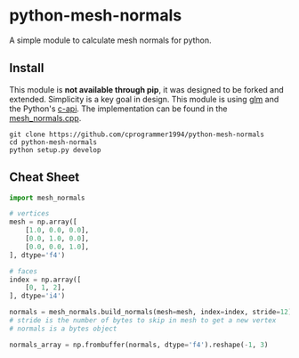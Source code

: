 # python-mesh-normals

A simple module to calculate mesh normals for python.

## Install

This module is **not available through pip**, it was designed to be forked and extended. Simplicity is a key goal in design. This module is using [glm](https://glm.g-truc.net/) and the Python's [c-api](https://docs.python.org/3/c-api/). The implementation can be found in the [mesh_normals.cpp](mesh_normals.cpp).

```
git clone https://github.com/cprogrammer1994/python-mesh-normals
cd python-mesh-normals
python setup.py develop
```

## Cheat Sheet

```py
import mesh_normals

# vertices
mesh = np.array([
    [1.0, 0.0, 0.0],
    [0.0, 1.0, 0.0],
    [0.0, 0.0, 1.0],
], dtype='f4')

# faces
index = np.array([
    [0, 1, 2],
], dtype='i4')

normals = mesh_normals.build_normals(mesh=mesh, index=index, stride=12)
# stride is the number of bytes to skip in mesh to get a new vertex
# normals is a bytes object

normals_array = np.frombuffer(normals, dtype='f4').reshape(-1, 3)
```
